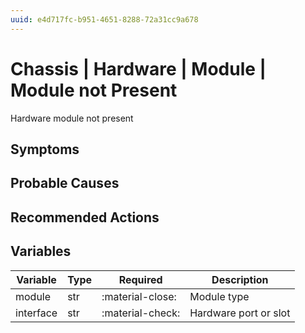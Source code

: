 ```yaml
---
uuid: e4d717fc-b951-4651-8288-72a31cc9a678
---
```

# Chassis | Hardware | Module | Module not Present

Hardware module not present

## Symptoms

## Probable Causes

## Recommended Actions

## Variables

Variable | Type | Required | Description
--- | --- | --- | ---
module | str | :material-close: | Module type
interface | str | :material-check: | Hardware port or slot
